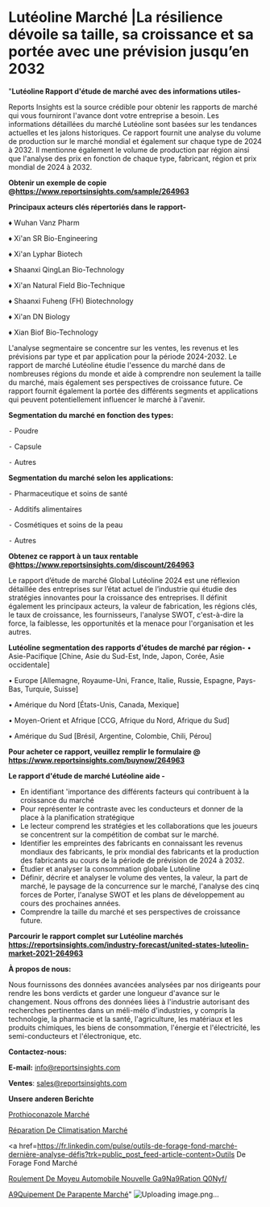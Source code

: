 # Lutéoline Marché |La résilience dévoile sa taille, sa croissance et sa portée avec une prévision jusqu’en 2032

"<strong>Lutéoline Rapport d'étude de marché avec des informations utiles-</strong>

Reports Insights est la source crédible pour obtenir les rapports de marché qui vous fourniront l'avance dont votre entreprise a besoin. Les informations détaillées du marché Lutéoline sont basées sur les tendances actuelles et les jalons historiques. Ce rapport fournit une analyse du volume de production sur le marché mondial et également sur chaque type de 2024 à 2032. Il mentionne également le volume de production par région ainsi que l'analyse des prix en fonction de chaque type, fabricant, région et prix mondial de 2024 à 2032.

<strong><b>Obtenir un exemple de copie @</b></strong><a href=https://www.reportsinsights.com/sample/264963><strong><b>https://www.reportsinsights.com/sample/264963</b></strong></a>

<b>Principaux acteurs clés répertoriés dans le rapport-</b>

<b> </b>♦ Wuhan Vanz Pharm

♦ Xi&#39;an SR Bio-Engineering

♦ Xi&#39;an Lyphar Biotech

♦ Shaanxi QingLan Bio-Technology

♦ Xi&#39;an Natural Field Bio-Technique

♦ Shaanxi Fuheng (FH) Biotechnology

♦ Xi&#39;an DN Biology

♦ Xian Biof Bio-Technology

L'analyse segmentaire se concentre sur les ventes, les revenus et les prévisions par type et par application pour la période 2024-2032. Le rapport de marché Lutéoline étudie l'essence du marché dans de nombreuses régions du monde et aide à comprendre non seulement la taille du marché, mais également ses perspectives de croissance future. Ce rapport fournit également la portée des différents segments et applications qui peuvent potentiellement influencer le marché à l'avenir.

<strong>Segmentation du marché en fonction des types:</strong>


⁃ Poudre

⁃ Capsule

⁃ Autres

<strong>Segmentation du marché selon les applications:</strong>


⁃ Pharmaceutique et soins de santé

⁃ Additifs alimentaires

⁃ Cosmétiques et soins de la peau

⁃ Autres

<strong><b>Obtenez ce rapport à un taux rentable @</b></strong><a href=https://www.reportsinsights.com/discount/264963><strong><b>https://www.reportsinsights.com/discount/264963</b></strong></a>

Le rapport d’étude de marché Global Lutéoline 2024 est une réflexion détaillée des entreprises sur l’état actuel de l’industrie qui étudie des stratégies innovantes pour la croissance des entreprises. Il définit également les principaux acteurs, la valeur de fabrication, les régions clés, le taux de croissance, les fournisseurs, l'analyse SWOT, c'est-à-dire la force, la faiblesse, les opportunités et la menace pour l'organisation et les autres.

<strong>Lutéoline segmentation des rapports d'études de marché par région-</strong>
• Asie-Pacifique [Chine, Asie du Sud-Est, Inde, Japon, Corée, Asie occidentale]

• Europe [Allemagne, Royaume-Uni, France, Italie, Russie, Espagne, Pays-Bas, Turquie, Suisse]

• Amérique du Nord [États-Unis, Canada, Mexique]

• Moyen-Orient et Afrique [CCG, Afrique du Nord, Afrique du Sud]

• Amérique du Sud [Brésil, Argentine, Colombie, Chili, Pérou]

<strong>Pour acheter ce rapport, veuillez remplir le formulaire @   <a href=https://www.reportsinsights.com/buynow/264963>https://www.reportsinsights.com/buynow/264963</a></strong>

<strong>Le rapport d'étude de marché Lutéoline aide -</strong>
<ul>
  <li>En identifiant 'importance des différents facteurs qui contribuent à la croissance du marché</li>
  <li>Pour représenter le contraste avec les conducteurs et donner de la place à la planification stratégique</li>
  <li>Le lecteur comprend les stratégies et les collaborations que les joueurs se concentrent sur la compétition de combat sur le marché.</li>
  <li>Identifier les empreintes des fabricants en connaissant les revenus mondiaux des fabricants, le prix mondial des fabricants et la production des fabricants au cours de la période de prévision de 2024 à 2032.</li>
  <li>Étudier et analyser la consommation globale Lutéoline</li>
  <li>Définir, décrire et analyser le volume des ventes, la valeur, la part de marché, le paysage de la concurrence sur le marché, l'analyse des cinq forces de Porter, l'analyse SWOT et les plans de développement au cours des prochaines années.</li>
  <li>Comprendre la taille du marché et ses perspectives de croissance future.</li>
</ul>

<strong>Parcourir le rapport complet sur Lutéoline marchés <a href=https://reportsinsights.com/industry-forecast/united-states-luteolin-market-2021-264963>https://reportsinsights.com/industry-forecast/united-states-luteolin-market-2021-264963</a></strong>

<strong>À propos de nous:</strong>

Nous fournissons des données avancées analysées par nos dirigeants pour rendre les bons verdicts et garder une longueur d'avance sur le changement. Nous offrons des données liées à l'industrie autorisant des recherches pertinentes dans un méli-mélo d'industries, y compris la technologie, la pharmacie et la santé, l'agriculture, les matériaux et les produits chimiques, les biens de consommation, l'énergie et l'électricité, les semi-conducteurs et l'électronique, etc.

<strong>Contactez-nous:</strong>

<strong>E-mail:</strong> <a href=mailto:info@reportsinsights.com>info@reportsinsights.com</a>

<strong>Ventes</strong>: <a href=mailto:sales@reportsinsights.com>sales@reportsinsights.com</a>

<strong>Unsere anderen Berichte</strong>

<a href=https://www.linkedin.com/pulse/prothioconazole-march%C3%A9-2024-part-de-croissance-my5ne/>Prothioconazole Marché</a>

<a href=https://www.linkedin.com/pulse/réparation-de-climatisation-marché-progrès-technologiques-esobe/>Réparation De Climatisation Marché</a>

<a href=https://fr.linkedin.com/pulse/outils-de-forage-fond-marché-dernière-analyse-défis?trk=public_post_feed-article-content>Outils De Forage Fond Marché</a>

<a href=https://www.linkedin.com/pulse/roulement-de-moyeu-automobile-nouvelle-g%C3%A9n%C3%A9ration-q0nyf/>Roulement De Moyeu Automobile Nouvelle Ga9Na9Ration Q0Nyf/</a>

<a href=https://www.linkedin.com/pulse/%C3%A9quipement-de-parapente-march%C3%A9-analyse-des-hzrac/>A9Quipement De Parapente Marché</a>"
![Uploading image.png…]()
